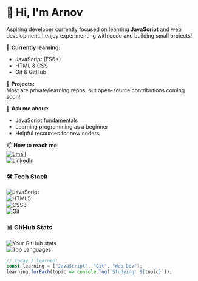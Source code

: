 # 👋 Hi, I'm Arnov

Aspiring developer currently focused on learning **JavaScript** and web development. I enjoy experimenting with code and building small projects!  

🌱 **Currently learning:**  
- JavaScript (ES6+)  
- HTML & CSS  
- Git & GitHub  

🔐 **Projects:**  
Most are private/learning repos, but open-source contributions coming soon!  

💬 **Ask me about:**  
- JavaScript fundamentals  
- Learning programming as a beginner  
- Helpful resources for new coders  

📫 **How to reach me:**  
[![Email](https://img.shields.io/badge/Email-D14836?style=flat&logo=gmail&logoColor=white)](mailto:youremail@example.com)  
[![LinkedIn](https://img.shields.io/badge/LinkedIn-0077B5?style=flat&logo=linkedin&logoColor=white)](https://linkedin.com/in/yourprofile)  

### 🛠️ Tech Stack  
![JavaScript](https://img.shields.io/badge/JavaScript-F7DF1E?style=flat&logo=javascript&logoColor=black)  
![HTML5](https://img.shields.io/badge/HTML5-E34F26?style=flat&logo=html5&logoColor=white)  
![CSS3](https://img.shields.io/badge/CSS3-1572B6?style=flat&logo=css3&logoColor=white)  
![Git](https://img.shields.io/badge/Git-F05032?style=flat&logo=git&logoColor=white)  

### 📊 GitHub Stats  
![Your GitHub stats](https://github-readme-stats.vercel.app/api?username=yourusername&show_icons=true&theme=radical)  
![Top Languages](https://github-readme-stats.vercel.app/api/top-langs/?username=yourusername&layout=compact&theme=radical)  

```javascript
// Today I learned:
const learning = ["JavaScript", "Git", "Web Dev"];
learning.forEach(topic => console.log(`Studying: ${topic}`));
```
<!---
Arnov77/Arnov77 is a ✨ special ✨ repository because its `README.md` (this file) appears on your GitHub profile.
You can click the Preview link to take a look at your changes.
--->
